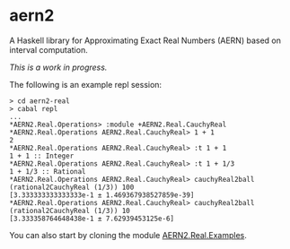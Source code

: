 # aern2
A Haskell library for Approximating Exact Real Numbers (AERN) based on interval computation. 

*This is a work in progress.*

The following is an example repl session:

```
> cd aern2-real
> cabal repl
...
*AERN2.Real.Operations> :module +AERN2.Real.CauchyReal 
*AERN2.Real.Operations AERN2.Real.CauchyReal> 1 + 1
2
*AERN2.Real.Operations AERN2.Real.CauchyReal> :t 1 + 1
1 + 1 :: Integer
*AERN2.Real.Operations AERN2.Real.CauchyReal> :t 1 + 1/3
1 + 1/3 :: Rational
*AERN2.Real.Operations AERN2.Real.CauchyReal> cauchyReal2ball (rational2CauchyReal (1/3)) 100
[3.333333333333333e-1 ± 1.469367938527859e-39]
*AERN2.Real.Operations AERN2.Real.CauchyReal> cauchyReal2ball (rational2CauchyReal (1/3)) 10
[3.333358764648438e-1 ± 7.62939453125e-6]
```

You can also start by cloning the module [AERN2.Real.Examples](https://github.com/michalkonecny/aern2/blob/master/aern2-real/src/AERN2/Real/Examples.hs).

